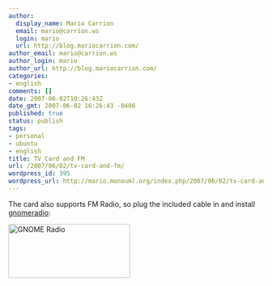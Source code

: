 ```yaml
---
author:
  display_name: Mario Carrion
  email: mario@carrion.ws
  login: mario
  url: http://blog.mariocarrion.com/
author_email: mario@carrion.ws
author_login: mario
author_url: http://blog.mariocarrion.com/
categories:
- english
comments: []
date: 2007-06-02T10:26:43Z
date_gmt: 2007-06-02 16:26:43 -0400
published: true
status: publish
tags:
- personal
- ubuntu
- english
title: TV Card and FM
url: /2007/06/02/tv-card-and-fm/
wordpress_id: 395
wordpress_url: http://mario.monouml.org/index.php/2007/06/02/tv-card-and-fm/
---
```


<p>The card also supports FM Radio, so plug the included cable in and install <a href="http://www.wh-hms.uni-ulm.de/~mfcn/gnomeradio/">gnomeradio</a>:</p>
<p><a href="http://www.flickr.com/photos/mariocarrion/526337112/" title="Photo Sharing"><img src="http://farm2.static.flickr.com/1154/526337112_7a19d6782b_m.jpg" width="240" height="107" alt="GNOME Radio" /></a></p>
